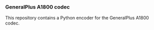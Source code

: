 ### GeneralPlus A1800 codec

This repository contains a Python encoder for the GeneralPlus A1800 codec.
